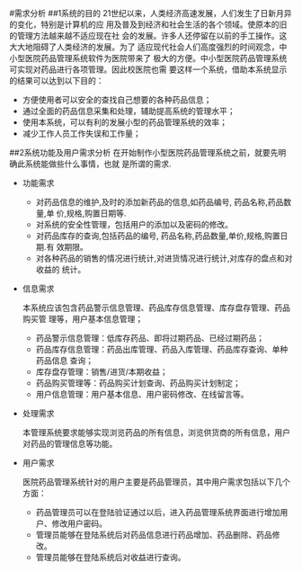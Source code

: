 #需求分析
##1系统的目的
   21世纪以来，人类经济高速发展，人们发生了日新月异的变化，特别是计算机的应
   用及普及到经济和社会生活的各个领域。使原本的旧的管理方法越来越不适应现在社
   会的发展。许多人还停留在以前的手工操作。这大大地阻碍了人类经济的发展。为了
   适应现代社会人们高度强烈的时间观念，中小型医院药品管理系统软件为医院带来了
   极大的方便。中小型医院药品管理系统可实现对药品进行各项管理。因此校医院也需
   要这样一个系统，借助本系统显示的结果可以达到以下目的：
* 方便使用者可以安全的查找自己想要的各种药品信息；
* 通过全面的药品信息采集和处理，辅助提高系统的管理水平；
* 使用本系统，可以有利的发展小型的药品管理系统的效率；
* 减少工作人员工作失误和工作量；

##2系统功能及用户需求分析
    在开始制作小型医院药品管理系统之前，就要先明确此系统能做些什么事情，也就
    是所谓的需求.
* 功能需求
  *  对药品信息的维护,及时的添加新药品的信息,如药品编号, 药品名称,药品数量,单
     价,规格,购置日期等.
  *  对系统的安全性管理，包括用户的添加以及密码的修改。
  *  对药品库存的查询,包括药品的编号, 药品名称,药品数量,单价,规格,购置日期.有
     效期限。
  *  对各种药品的销售的情况进行统计,对进货情况进行统计,对库存的盘点和对收益的
     统计。
* 信息需求

  本系统应该包含药品警示信息管理、药品库存信息管理、库存盘存管理、药品购买管
理等，用户基本信息管理； 
  *  药品警示信息管理：低库存药品、即将过期药品、已经过期药品；
  *  药品库存信息管理：药品出库管理、药品入库管理、药品库存查询、单种药品信息
     查询；
  *  库存盘存管理：销售/进货/本期收益；
  *  药品购买管理等：药品购买计划查询、药品购买计划制定；
  *  用户信息管理：用户基本信息、用户密码修改、在线留言等。
* 处理需求

  本管理系统要求能够实现浏览药品的所有信息，浏览供货商的所有信息，用户对药品的管理信息等功能。
* 用户需求

  医院药品管理系统针对的用户主要是药品管理员，其中用户需求包括以下几个方面：
  *  药品管理员可以在登陆验证通过以后，进入药品管理系统界面进行增加用户、修改用户密码。
  *  管理员能够在登陆系统后对药品信息进行药品增加、药品删除、药品修改。
  *  管理员能够在登陆系统后对收益进行查询。
